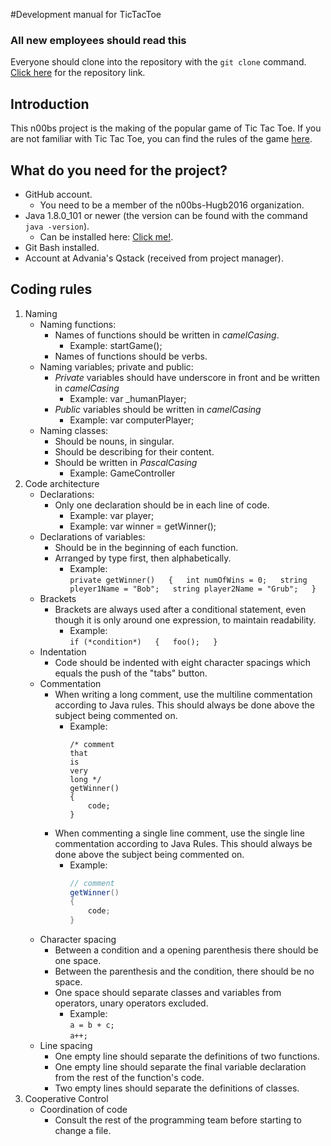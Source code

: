 #Development manual for TicTacToe
### All new employees should read this

Everyone should clone into the repository with the `git clone` command. [Click here](https://github.com/n00bs-Hugb2016/TicTacToe.git) for the repository link.

## Introduction
This n00bs project is the making of the popular game of Tic Tac Toe. If you are not familiar with Tic Tac Toe, you can find the rules of the game [here](https://en.wikipedia.org/wiki/Tic-tac-toe). 

## What do you need for the project?
* GitHub account.
	* You need to be a member of the n00bs-Hugb2016 organization.
* Java 1.8.0_101 or newer (the version can be found with the command `java -version`).
	* Can be installed here: [Click me!]( http://www.oracle.com/technetwork/java/javase/downloads/jdk8-downloads-2133151.html).
* Git Bash installed.
* Account at Advania's Qstack (received from project manager).


## Coding rules
1. Naming
	* Naming functions:
		* Names of functions should be written in *camelCasing*.
			* Example: startGame();
		* Names of functions should be verbs.
	* Naming variables; private and public:
		* *Private* variables should have underscore in front and be written in *camelCasing*
			* Example: var _humanPlayer;
		* *Public* variables should be written in *camelCasing*
			* Example: var computerPlayer;
	* Naming classes:
		* Should be nouns, in singular.
		* Should be describing for their content.
		* Should be written in *PascalCasing*
			* Example: GameController
2. Code architecture
	* Declarations:
		* Only one declaration should be in each line of code.
			* Example:  var player;
			* Example: var winner = getWinner();
	* Declarations of variables:
		* Should be in the beginning of each function.
		* Arranged by type first, then alphabetically.
			* Example:  
				`private getWinner()  
				{  
				 	int numOfWins = 0;  
					string pleyer1Name = "Bob";  
					string player2Name = "Grub";  
				 }`  
	* Brackets
		* Brackets are always used after a conditional statement, even though it is only around one expression, to maintain readability.
			* Example:  
				`if (*condition*)  
				{  
					foo();  
				}`
	* Indentation
		* Code should be indented with eight character spacings which equals the push of the "tabs" button.
	* Commentation
		* When writing a long comment, use the multiline commentation according to Java rules. This should always be done above the subject being commented on.
			* Example:  
				```
				/* comment  
				that  
				is  
				very  
				long */   
				getWinner()  
				{  
					code;  
				}
				```
		* When commenting a single line comment, use the single line commentation according to Java Rules. This should always be done above the subject being commented on.
			* Example:  
				```java
				// comment  
				getWinner()  
				{  
					code;  
				}
				```
	* Character spacing
		* Between a condition and a opening parenthesis there should be one space.
		* Between the parenthesis and the condition, there should be no space.
		* One space should separate classes and variables from operators, unary operators excluded.
			* Example:  
				`a = b + c;`  
				`a++;`  
	* Line spacing
		* One empty line should separate the definitions of two functions.
		* One empty line should separate the final variable declaration from the rest of the function's code.
		* Two empty lines should separate the definitions of classes.
3. Cooperative Control
	* Coordination of code
		* Consult the rest of the programming team before starting to change a file.
